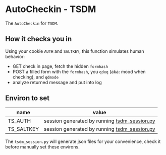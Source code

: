 # AutoCheckin - TSDM

The `AutoCheckin` for `TSDM`. 

## How it checks you in

Using your cookie `AUTH` and `SALTKEY`, this function simulates human behavior:
+ GET check in page, fetch the hidden `formhash`
+ POST a filled form with the `formhash`, you `qdxq` (aka: mood when checking), and `qdmode`
+ analyze returned message and put into log
## Environ to set

|name|value|
|-|-|
|TS_AUTH|session generated by running [tsdm_session.py](../utility/TSDM/tsdm_session.py) |
|TS_SALTKEY|session generated by running [tsdm_session.py](../utility/TSDM/tsdm_session.py) |

The `tsdm_session.py` will generate json files for your convenience, check it before manually set these environs.